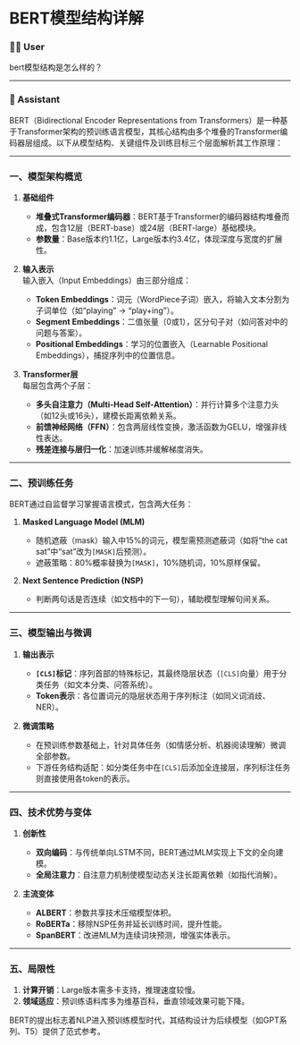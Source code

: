 # BERT模型结构详解

### 🧑‍💻 User

bert模型结构是怎么样的？

---

### 🤖 Assistant

BERT（Bidirectional Encoder Representations from Transformers）是一种基于Transformer架构的预训练语言模型，其核心结构由多个堆叠的Transformer编码器层组成。以下从模型结构、关键组件及训练目标三个层面解析其工作原理：

---

### 一、模型架构概览
1. **基础组件**  
   - **堆叠式Transformer编码器**：BERT基于Transformer的编码器结构堆叠而成，包含12层（BERT-base）或24层（BERT-large）基础模块。
   - **参数量**：Base版本约1.1亿，Large版本约3.4亿，体现深度与宽度的扩展性。

2. **输入表示**  
   输入嵌入（Input Embeddings）由三部分组成：
   - **Token Embeddings**：词元（WordPiece子词）嵌入，将输入文本分割为子词单位（如“playing” → “play+ing”）。
   - **Segment Embeddings**：二值张量（0或1），区分句子对（如问答对中的问题与答案）。
   - **Positional Embeddings**：学习的位置嵌入（Learnable Positional Embeddings），捕捉序列中的位置信息。

3. **Transformer层**  
   每层包含两个子层：
   - **多头自注意力（Multi-Head Self-Attention）**：并行计算多个注意力头（如12头或16头），建模长距离依赖关系。
   - **前馈神经网络（FFN）**：包含两层线性变换，激活函数为GELU，增强非线性表达。
   - **残差连接与层归一化**：加速训练并缓解梯度消失。

---

### 二、预训练任务
BERT通过自监督学习掌握语言模式，包含两大任务：
1. **Masked Language Model (MLM)**  
   - 随机遮蔽（mask）输入中15%的词元，模型需预测遮蔽词（如将“the cat sat”中“sat”改为`[MASK]`后预测）。
   - 遮蔽策略：80%概率替换为`[MASK]`，10%随机词，10%原样保留。

2. **Next Sentence Prediction (NSP)**  
   - 判断两句话是否连续（如文档中的下一句），辅助模型理解句间关系。

---

### 三、模型输出与微调
1. **输出表示**  
   - **`[CLS]`标记**：序列首部的特殊标记，其最终隐层状态（`[CLS]`向量）用于分类任务（如文本分类、问答系统）。
   - **Token表示**：各位置词元的隐层状态用于序列标注（如同义词消歧、NER）。

2. **微调策略**  
   - 在预训练参数基础上，针对具体任务（如情感分析、机器阅读理解）微调全部参数。
   - 下游任务结构适配：如分类任务中在`[CLS]`后添加全连接层，序列标注任务则直接使用各token的表示。

---

### 四、技术优势与变体
1. **创新性**  
   - **双向编码**：与传统单向LSTM不同，BERT通过MLM实现上下文的全向建模。
   - **全局注意力**：自注意力机制使模型动态关注长距离依赖（如指代消解）。

2. **主流变体**  
   - **ALBERT**：参数共享技术压缩模型体积。
   - **RoBERTa**：移除NSP任务并延长训练时间，提升性能。
   - **SpanBERT**：改进MLM为连续词块预测，增强实体表示。

---

### 五、局限性
1. **计算开销**：Large版本需多卡支持，推理速度较慢。
2. **领域适应**：预训练语料库多为维基百科，垂直领域效果可能下降。

BERT的提出标志着NLP进入预训练模型时代，其结构设计为后续模型（如GPT系列、T5）提供了范式参考。